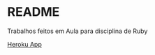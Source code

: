 # README

Trabalhos feitos em Aula para disciplina de Ruby

[Heroku App](https://rails-web-2.herokuapp.com)